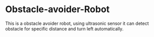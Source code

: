 # Obstacle-avoider-Robot
This is a obstacle avoider robot, using ultrasonic sensor it can detect obstacle for specific distance and turn left automatically.
